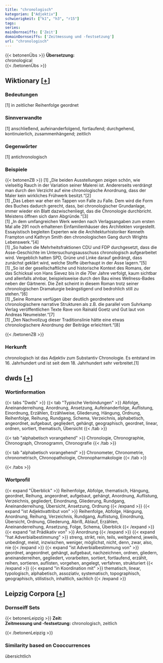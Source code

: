 ```yaml
---
title: "chronologisch"
kategorien: ["Adjektiv"]
schwierigkeit: ["k1", "h3", "r15"]
tags:
series:
mainDornseiffs: ['Zeit']
domainDornseiffs: ['Zeitmessung und -festsetzung']
url: "chronologisch"
---
```


{{< betonenÜbs >}}
**Übersetzung:**  
chronological  
{{< /betonenÜbs >}}

## Wiktionary [[+](https://de.wiktionary.org/wiki/chronologisch)]

### Bedeutungen
[1] in zeitlicher Reihenfolge geordnet  

### Sinnverwandte
[1] anschließend, aufeinanderfolgend, fortlaufend; durchgehend, kontinuierlich, zusammenhängend; zeitlich  

### Gegenwörter
[1] antichronologisch  

### Beispiele
{{< betonenZB >}}
[1] „Die beiden Ausstellungen zeigen schön, wie vielseitig Rauch in der Variation seiner Malerei ist. Andererseits verdrängt man durch den Verzicht auf eine chronologische Anordnung, dass der Maler kein wirkliches Frühwerk besitzt.“[2]  
[1] „Das Leben war eher ein Tappen von Falle zu Falle. Dem wird die Form des Buches dadurch gerecht, dass, bei chronologischer Grundanlage, immer wieder ein Blatt dazwischenliegt, das die Chronologie durchbricht. Meistens öffnen sich dann Abgründe.“[3]  
[1] „In dem umfangreichen Werk werden nach Verlagsangaben zum ersten Mal alle 291 noch erhaltenen Einfamilienhäuser des Architekten vorgestellt. Essayistisch begleiten Experten wie die Architekturhistoriker Kenneth Frampton und Kathryn Smith den chronologischen Gang durch Wrights Lebenswerk.“[4]  
[1] „So haben die Mehrheitsfraktionen CDU und FDP durchgesetzt, dass die Asse-Geschichte im Untersuchungsausschuss chronologisch aufgearbeitet wird. Vergeblich hatten SPD, Grüne und Linke darauf gedrängt, dass zunächst geklärt wird, welche Stoffe überhaupt in der Asse lagern.“[5]  
[1] „So ist der gesellschaftliche und historische Kontext des Romans, der das Schicksal von Hans Sievez bis in die 70er Jahre verfolgt, kaum sichtbar und allenfalls ahnbar, beispielsweise durch den Bau eines Wellness-Bades neben der Gärtnerei. Die Zeit scheint in diesem Roman trotz seiner chronologischen Dramaturgie beängstigend und bedrohlich still zu stehen.“[6]  
[1] „Seine Romane verfügen über deutlich geordnetere und chronologischere narrative Strukturen als z.B. die parallel vom Suhrkamp Verlag veröffentlichen Texte Rave von Rainald Goetz und Gut laut von Andreas Neumeister.“[7]  
[1] „Den Nachvollzug dieser Traditionslinie hätte eine etwas chronologischere Anordnung der Beiträge erleichtert.“[8]  

{{< /betonenZB >}}
### Herkunft
chronologisch ist das Adjektiv zum Substantiv Chronologie. Es entstand im 16. Jahrhundert und ist seit dem 18. Jahrhundert sehr verbreitet.[1]  



## dwds [[+](https://www.dwds.de/wb/chronologisch)]

### Wortinformation
{{< tabs "Dwds" >}}
{{< tab "Typische Verbindungen" >}}
Abfolge, Aneinanderreihung, Anordnung, Ansetzung, Aufeinanderfolge, Auflistung, Einordnung, Erzählen, Erzählweise, Gliederung, Hängung, Ordnung, Reihenfolge, Reihung, Rundgang, Schema, Verzeichnis, alphabetisch, angeordnet, aufgebaut, gegliedert, gehängt, geographisch, geordnet, linear, ordnen, sortiert, thematisch, Übersicht
{{< /tab >}}

{{< tab "alphabetisch vorangehend" >}}
Chronologie, Chronographie, Chronograph, Chronogramm, Chronografie
{{< /tab >}}

{{< tab "alphabetisch vorangehend" >}}
Chronometer, Chronometrie, chronometrisch, Chronopathologie, Chronopharmakologie
{{< /tab >}}

{{< /tabs >}}

### Wortprofil
{{< expand "Überblick" >}} Reihenfolge, Abfolge, thematisch, Hängung, geordnet, Reihung, angeordnet, aufgebaut, gehängt, Anordnung, Auflistung, Verzeichnis, gegliedert, Einordnung, Gliederung, Rundgang, Aneinanderreihung, Übersicht, Ansetzung, Ordnung {{< /expand >}}
{{< expand "ist Adjektivattribut von" >}} Reihenfolge, Abfolge, Hängung, Anordnung, Reihung, Verzeichnis, Rundgang, Auflistung, Einordnung, Übersicht, Ordnung, Gliederung, Abriß, Ablauf, Erzählen, Aneinanderreihung, Ansetzung, Folge, Schema, Überblick {{< /expand >}}
{{< expand "ist Prädikativ von" >}} Anordnung {{< /expand >}}
{{< expand "hat Adverbialbestimmung" >}} streng, strikt, rein, teils, weitgehend, jeweils, unbedingt, meist, inzwischen, weniger, möglichst, nicht, denn, zwar, also, nie {{< /expand >}}
{{< expand "ist Adverbialbestimmung von" >}} geordnet, angeordnet, gehängt, aufgebaut, nachzeichnen, ordnen, gliedern, aneinanderreihen, gegliedert, vorarbeiten, sortiert, fortlaufend, erzählt, reihen, sortieren, auflisten, vorgehen, angelegt, verfahren, strukturiert {{< /expand >}}
{{< expand "in Koordination mit" >}} thematisch, linear, typologisch, alphabetisch, assoziativ, systematisch, topographisch, geographisch, stilistisch, inhaltlich, sachlich {{< /expand >}}

## Leipzig Corpora [[+](https://corpora.uni-leipzig.de/en/res?word=chronologisch&corpusId=deu_newscrawl-public_2018)]

### Dornseiff Sets
{{< betonenLeipzig >}}
**Zeit:**  
**Zeitmessung und -festsetzung:** chronologisch, zeitlich  

{{< /betonenLeipzig >}}

### Similarity based on Cooccurrences
übersichtlich

